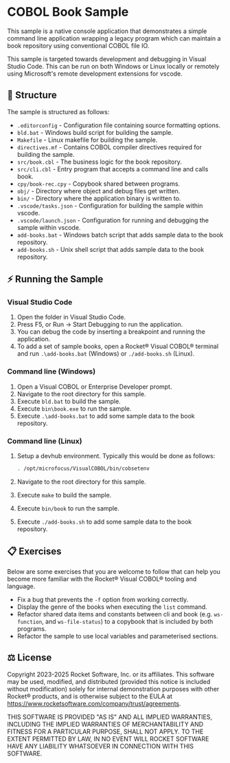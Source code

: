 # COBOL Book Sample

This sample is a native console application that demonstrates a simple command line application wrapping a legacy program which can maintain a book repository using conventional COBOL file IO.

This sample is targeted towards development and debugging in Visual Studio Code. This can be run on both Windows or Linux locally or remotely using Microsoft's remote development extensions for vscode.

## 📄 Structure

The sample is structured as follows:

* `.editorconfig` - Configuration file containing source formatting options.
* `bld.bat` - Windows build script for building the sample.
* `Makefile` - Linux makefile for building the sample.
* `directives.mf` - Contains COBOL compiler directives required for building the sample.
* `src/book.cbl` - The business logic for the book repository.
* `src/cli.cbl` - Entry program that accepts a command line and calls book.
* `cpy/book-rec.cpy` - Copybook shared between programs.
* `obj/` - Directory where object and debug files get written.
* `bin/` - Directory where the application binary is written to.
* `.vscode/tasks.json` - Configuration for building the sample within vscode.
* `.vscode/launch.json` - Configuration for running and debugging the sample within vscode.
* `add-books.bat` - Windows batch script that adds sample data to the book repository.
* `add-books.sh` - Unix shell script that adds sample data to the book repository.

## ⚡ Running the Sample

### Visual Studio Code

1. Open the folder in Visual Studio Code.
2. Press F5, or Run -> Start Debugging to run the application.
3. You can debug the code by inserting a breakpoint and running the application.
4. To add a set of sample books, open a Rocket® Visual COBOL® terminal and run `.\add-books.bat` (Windows) or `./add-books.sh` (Linux).

### Command line (Windows)

1. Open a Visual COBOL or Enterprise Developer prompt.
2. Navigate to the root directory for this sample.
3. Execute `bld.bat` to build the sample.
4. Execute `bin\book.exe` to run the sample.
5. Execute `.\add-books.bat` to add some sample data to the book repository.

### Command line (Linux)

1. Setup a devhub environment. Typically this would be done as follows:

    ```sh
    . /opt/microfocus/VisualCOBOL/bin/cobsetenv
    ```

2. Navigate to the root directory for this sample.
3. Execute `make` to build the sample.
4. Execute `bin/book` to run the sample.
5. Execute `./add-books.sh` to add some sample data to the book repository.

## 📋 Exercises

Below are some exercises that you are welcome to follow that can help you become more familiar with the Rocket® Visual COBOL® tooling and language.

* Fix a bug that prevents the `-f` option from working correctly.
* Display the genre of the books when executing the `list` command.
* Refactor shared data items and constants between cli and book (e.g. `ws-function`, and `ws-file-status`) to a copybook that is included by both programs.
* Refactor the sample to use local variables and parameterised sections.

## ⚖️ License

Copyright 2023-2025 Rocket Software, Inc. or its affiliates.
This software may be used, modified, and distributed
(provided this notice is included without modification)
solely for internal demonstration purposes with other
Rocket® products, and is otherwise subject to the EULA at
https://www.rocketsoftware.com/company/trust/agreements.

THIS SOFTWARE IS PROVIDED "AS IS" AND ALL IMPLIED
WARRANTIES, INCLUDING THE IMPLIED WARRANTIES OF
MERCHANTABILITY AND FITNESS FOR A PARTICULAR PURPOSE,
SHALL NOT APPLY.
TO THE EXTENT PERMITTED BY LAW, IN NO EVENT WILL
ROCKET SOFTWARE HAVE ANY LIABILITY WHATSOEVER IN CONNECTION
WITH THIS SOFTWARE.
